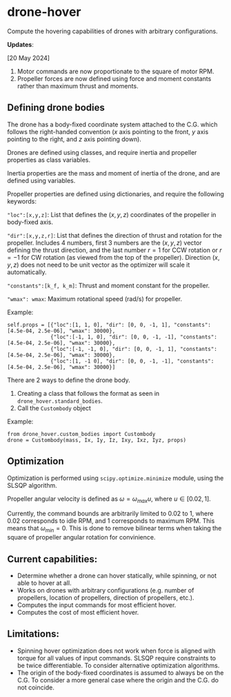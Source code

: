 # drone-hover

Compute the hovering capabilities of drones with arbitrary configurations.

**Updates**:

[20 May 2024]
1. Motor commands are now proportionate to the square of motor RPM.
2. Propeller forces are now defined using force and moment constants rather than maximum thrust and moments.

## Defining drone bodies
The drone has a body-fixed coordinate system attached to the C.G. which follows the right-handed convention ($x$ axis pointing to the front, $y$ axis pointing to the right, and $z$ axis pointing down).

Drones are defined using classes, and require inertia and propeller properties as class variables.

Inertia properties are the mass and moment of inertia of the drone, and are defined using variables.

Propeller properties are defined using dictionaries, and require the following keywords:

`"loc":[x,y,z]`: List that defines the $(x,y,z)$ coordinates of the propeller in body-fixed axis.

`"dir":[x,y,z,r]`: List that defines the direction of thrust and rotation for the propeller. Includes 4 numbers, first 3 numbers are the $(x,y,z)$ vector defining the thrust direction, and the last number $r=1$ for CCW rotation or $r=-1$ for CW rotation (as viewed from the top of the propeller). Direction $(x,y,z)$ does not need to be unit vector as the optimizer will scale it automatically.

`"constants":[k_f, k_m]`: Thrust and moment constant for the propeller.

`"wmax": wmax`: Maximum rotational speed (rad/s) for propeller.

Example: 

    self.props = [{"loc":[1, 1, 0], "dir": [0, 0, -1, 1], "constants": [4.5e-04, 2.5e-06], "wmax": 30000},
                  {"loc":[-1, 1, 0], "dir": [0, 0, -1, -1], "constants": [4.5e-04, 2.5e-06], "wmax": 30000},
                  {"loc":[-1, -1, 0], "dir": [0, 0, -1, 1], "constants": [4.5e-04, 2.5e-06], "wmax": 30000},
                  {"loc":[1, -1 0], "dir": [0, 0, -1, -1], "constants": [4.5e-04, 2.5e-06], "wmax": 30000}]

There are 2 ways to define the drone body.
1. Creating a class that follows the format as seen in `drone_hover.standard_bodies`.
2. Call the `Custombody` object

Example:

    from drone_hover.custom_bodies import Custombody
    drone = Custombody(mass, Ix, Iy, Iz, Ixy, Ixz, Iyz, props)

## Optimization

Optimization is performed using `scipy.optimize.minimize` module, using the SLSQP algorithm.

Propeller angular velocity is defined as $\omega = \omega_{max} u$, where $u \in [0.02,1]$.

Currently, the command bounds are arbitrarily limited to 0.02 to 1, where 0.02 corresponds to idle RPM, and 1 corresponds to maximum RPM. This means that $\omega_{min} = 0$. This is done to remove bilinear terms when taking the square of propeller angular rotation for convinience.

## Current capabilities: 

- Determine whether a drone can hover statically, while spinning, or not able to hover at all.
- Works on drones with arbitrary configurations (e.g. number of propellers, location of propellers, direction of propellers, etc.).
- Computes the input commands for most efficient hover.
- Computes the cost of most efficient hover.

## Limitations:

- Spinning hover optimization does not work when force is aligned with torque for all values of input commands. SLSQP require constraints to be twice differentiable. To consider alternative optimization algorithms.
- The origin of the body-fixed coordinates is assumed to always be on the C.G. To consider a more general case where the origin and the C.G. do not coincide.
